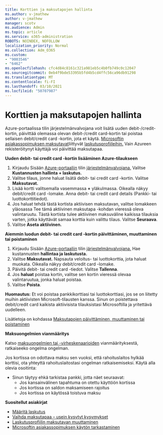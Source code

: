 ```yaml
---
title: Korttien ja maksutapojen hallinta
ms.author: v-jmathew
author: v-jmathew
manager: scotv
ms.audience: Admin
ms.topic: article
ms.service: o365-administration
ROBOTS: NOINDEX, NOFOLLOW
localization_priority: Normal
ms.collection: Adm_O365
ms.custom:
- "9003546"
- "6462"
ms.openlocfilehash: cfc4d84c8161c321a981eb5c4b0fb749c0c12047
ms.sourcegitcommit: 0eb4f9bde53395b5fd4b5cd4ffc56ca96db91298
ms.translationtype: MT
ms.contentlocale: fi-FI
ms.lasthandoff: 03/10/2021
ms.locfileid: "50707987"
---
```

# <a name="manage-card-and-payment-method"></a>Korttien ja maksutapojen hallinta

Azure-portaalissa tilin järjestelmänvalvojana voit lisätä uuden debit-/credit-kortin, päivittää olemassa olevan debit-/credit card-kortin tai poistaa sellaisen debit/credit card -kortin, jota et käytä. [Microsoftin asiakassopimuksen maksutavat](https://docs.microsoft.com/azure/billing/billing-how-to-change-credit-card?WT.mc_id=Portal-Microsoft_Azure_Support#check-access-to-a-microsoft-customer-agreement)liittyvät [laskutusprofiileihin.](https://docs.microsoft.com/azure/billing/billing-how-to-change-credit-card?WT.mc_id=Portal-Microsoft_Azure_Support#change-payment-method-for-a-billing-profile) Vain Azureen rekisteröitynyt käyttäjä voi päivittää maksutapaa.

**Uuden debit- tai credit card -kortin lisääminen Azure-tilaukseen**

1. Kirjaudu Sisään [Azure-portaaliin](https://ms.portal.azure.com/) tilin [järjestelmänvalvojana.](https://docs.microsoft.com/azure/cost-management-billing/manage/billing-subscription-transfer?WT.mc_id=Portal-Microsoft_Azure_Support#whoisaa) Valitse **Kustannusten hallinta + laskutus.**
2. Valitse tilaus, jonne haluat lisätä debit- tai credit card -kortin. Valitse **Maksutavat.**
3. Lisää kortti valitsemalla vasemmassa **+** yläkulmassa. Oikealla näkyy debit/credit card -lomake. Anna debit- tai credit card details (Pankki- tai luottokorttitiedot).
4. Jos haluat tehdä tästä kortista aktiivisen  maksutavan, valitse lomakkeen yläosassa Tee tämä aktiivinen maksutapa -kohdan vieressä oleva valintaruutu. Tästä kortista tulee aktiivinen maksuväline kaikissa tilauksia varten, jotka käyttävät samaa korttia kuin valittu tilaus. Valitse **Seuraava**.
5. Valitse **Aseta aktiivinen.** 
 
**Aiemmin luodun debit- tai credit card -kortin päivittäminen, muuttaminen tai poistaminen**

1.  Kirjaudu Sisään [Azure-portaaliin](https://portal.azure.com/) tilin [järjestelmänvalvojana.](https://docs.microsoft.com/azure/billing/billing-subscription-transfer?WT.mc_id=Portal-Microsoft_Azure_Support#whoisaa) Hae kustannusten **hallintaa ja laskutusta.**
2.  Valitse **Maksutavat.** Napsauta veloitus- tai luottokorttia, jota haluat muokata. Oikealla näkyy debit/credit card -lomake.
3.  Päivitä debit- tai credit card -tiedot. Valitse **Tallenna**.
4.  Jos **haluat** poistaa kortin, valitse sen kortin vieressä olevaa valintaruutua, jonka haluat poistaa.
5.  Valitse **Poista**.

**Huomautus:** Et voi poistaa pankkikorttiasi tai luottokorttiasi, jos se on liitetty muihin aktiivisten Microsoft-tilausten kanssa. Sinun on poistettava debit/credit card kaikista aktiivisista tilauksistasi Microsoftilla ja yritettävä uudelleen.

Lisätietoja on kohdassa [Maksutapojen päivittäminen, muuttaminen tai poistaminen](https://docs.microsoft.com/azure/billing/billing-how-to-change-credit-card?WT.mc_id=Portal-Microsoft_Azure_Support)

**Maksuongelmien vianmääritys**

Katso [maksuongelmien tai -virheskenaarioiden](https://docs.microsoft.com/azure/cost-management-billing/manage/billing-troubleshoot-azure-payment-issues) vianmäärityksestä, ratkaiseeko ongelma ongelman.

Jos kortissa on odottava maksu sen vuoksi, että rahoituslaitos hylkää korttisi, ota yhteyttä rahoituslaitostasi ongelman ratkaisemiseksi.  Käytä alla olevia osoitinta:

- Sinun täytyy ehkä tarkistaa pankki, jotta näet seuraavat: 
    - Jos kansainvälinen tapahtuma on otettu käyttöön kortissa
    - Jos kortissa on saldon maksamiseen rajoitus
    - Jos kortissa on käytössä toistuva maksu

**Suositellut asiakirjat**

- [Määritä laskutus](https://docs.microsoft.com/azure/cost-management-billing/manage/pay-by-invoice)
- [Vaihda maksutapaa – usein kysytyt kysymykset](https://docs.microsoft.com/azure/cost-management-billing/manage/change-credit-card?WT.mc_id=Portal-Microsoft_Azure_Support#frequently-asked-questions)
- [Laskutusprofiilin maksutavan muuttaminen](https://docs.microsoft.com/azure/cost-management-billing/manage/change-credit-card?WT.mc_id=Portal-Microsoft_Azure_Support#change-payment-method-for-a-billing-profile)
- [Microsoftin asiakassopimuksen käytön tarkastaminen](https://docs.microsoft.com/azure/cost-management-billing/manage/change-credit-card?WT.mc_id=Portal-Microsoft_Azure_Support#check-access-to-a-microsoft-customer-agreement)
